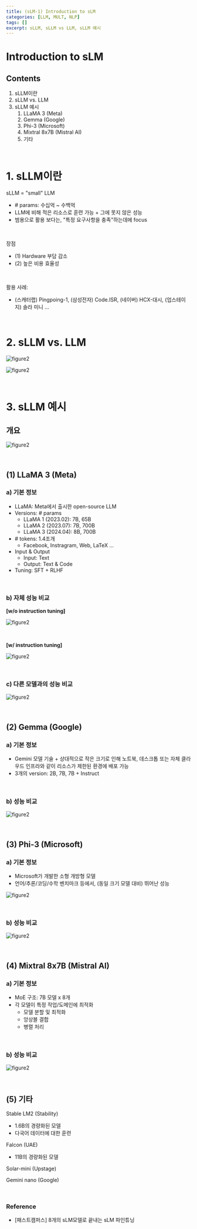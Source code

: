 ```yaml
---
title: (sLM-1) Introduction to sLM
categories: [LLM, MULT, NLP]
tags: []
excerpt: sLLM, sLLM vs LLM, sLLM 예시
---
```


<script src="https://cdn.mathjax.org/mathjax/latest/MathJax.js?config=TeX-AMS-MML_HTMLorMML" type="text/javascript"></script>
# Introduction to sLM

## Contents

1. sLLM이란
2. sLLM vs. LLM
3. sLLM 예시
   1. LLaMA 3 (Meta)
   2. Gemma (Google)
   3. Phi-3 (Microsoft)
   4. Mixtral 8x7B (Mistral AI)
   5. 기타

<br>

# 1. sLLM이란

sLLM = "small" LLM

- \# params: 수십억 ~ 수백억
- LLM에 비해 적은 리소스로 훈련 가능 + 그에 못지 않은 성능
- 범용으로 활용 보다는, "특정 요구사항을 충족"하는데에 focus

<br>

장점

- (1) Hardware 부담 감소
- (2) 높은 비용 효율성

<br>

활용 사례:

- (스캐터랩) Pingpoing-1, (삼성전자) Code.ISR, (네이버) HCX-대시, (업스테이지) 솔라 미니 ...

<br>

# 2. sLLM vs. LLM

![figure2](/assets/img/llm/img691.png)

![figure2](/assets/img/llm/img692.png)

<br>

# 3. sLLM 예시

## 개요

![figure2](/assets/img/llm/img693.png)

<br>

## (1) LLaMA 3 (Meta)

### a) 기본 정보

- LLaMA: Meta에서 출시한 open-source LLM
- Versions: \# params
  - LLaMA 1 (2023.02):  7B, 65B
  - LLaMA 2 (2023.07):  7B, 700B
  - LLaMA 3 (2024.04):  8B, 700B
- \# tokens: 1.4조개
  - Facebook, Instragram, Web, LaTeX ...
- Input & Output
  - Input: Text
  - Output: Text & Code
- Tuning: SFT + RLHF

<br>

### b) 자체 성능 비교

**[w/o instruction tuning]**

![figure2](/assets/img/llm/img694.png)

<br>

**[w/ instruction tuning]**

![figure2](/assets/img/llm/img695.png)

<br>

### c) 다른 모델과의 성능 비교

![figure2](/assets/img/llm/img696.png)

<br>

## (2) Gemma (Google)

### a) 기본 정보

- Gemini 모델 기술 + 상대적으로 작은 크기로 인해 노트북, 데스크톱 또는 자체 클라우드 인프라와 같이 리소스가 제한된 환경에 배포 가능
- 3개의 version: 2B, 7B, 7B + Instruct

<br>

### b) 성능 비교

![figure2](/assets/img/llm/img697.png)

<br>

## (3) Phi-3 (Microsoft)

### a) 기본 정보

- Microsoft가 개발한 소형 개방형 모델
- 언어/추론/코딩/수학 벤치마크 등에서, (동일 크기 모델 대비) 뛰어난 성능

![figure2](/assets/img/llm/img698.png)

<br>

### b) 성능 비교

![figure2](/assets/img/llm/img699.png)

<br>

## (4) Mixtral 8x7B (Mistral AI)

### a) 기본 정보

- MoE 구조: 7B 모델 x 8개
- 각 모델이 특정 작업/도메인에 최적화
  - 모델 분할 및 최적화
  - 앙상블 결합
  - 병렬 처리

<br>

### b) 성능 비교

![figure2](/assets/img/llm/img700.png)

<br>

## (5) 기타

Stable LM2 (Stability)

- 1.6B의 경량화된 모델
- 다국어 데이터에 대한 훈련

Falcon (UAE)

- 11B의 경량화된 모델

Solar-mini (Upstage)

Gemini nano (Google)

<br>

### Reference

- [패스트캠퍼스] 8개의 sLM모델로 끝내는 sLM 파인튜닝